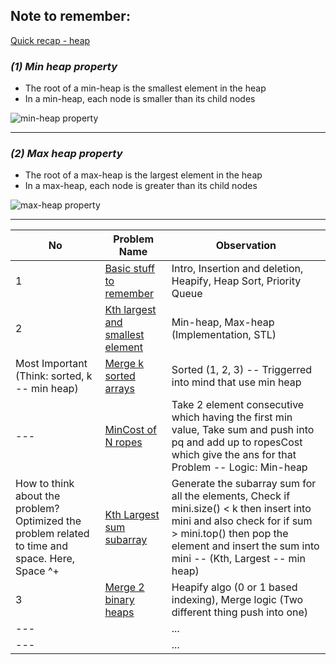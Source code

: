 
## Note to remember:

[Quick recap - heap](https://www.scaler.com/topics/data-structures/heap-data-structure/)

### <i> (1) Min heap property </i>
- The root of a min-heap is the smallest element in the heap
- In a min-heap, each node is smaller than its child nodes

![min-heap property](https://www.scaler.com/topics/media/Min-heap-in-data-structure-841x1024.webp)

<hr>

### <i> (2) Max heap property </i>
- The root of a max-heap is the largest element in the heap
- In a max-heap, each node is greater than its child nodes

![max-heap property](https://www.scaler.com/topics/media/Max-heap-in-data-structure-842x1024.webp)

<hr>


| No | Problem Name      | Observation       |
|----|-------------------|-------------------|
| 1  | [Basic stuff to remember](https://github.com/Mehul237/A2Z-DSA-Course/blob/main/STEP-11/L1.md) | Intro, Insertion and deletion, Heapify, Heap Sort, Priority Queue |
| 2 | [Kth largest and smallest element](https://github.com/Mehul237/A2Z-DSA-Course/blob/main/STEP-11/01_Kth%20Smallest_Largest.md) | Min-heap, Max-heap (Implementation, STL) |
| Most Important (Think: sorted, k -- min heap) | [Merge k sorted arrays](https://github.com/Mehul237/A2Z-DSA-Course/blob/main/STEP-11/Merge_K_Sorted_Arrays.md) | Sorted (1, 2, 3) -- Triggerred into mind that use min heap |
| --- | [MinCost of N ropes](https://github.com/Mehul237/A2Z-DSA-Course/blob/main/STEP-11/MinCost_of_N_Ropes.md) | Take 2 element consecutive which having the first min value, Take sum and push into pq and add up to ropesCost which give the ans for that Problem -- Logic: Min-heap |
| How to think about the problem? Optimized the problem related to time and space. Here, Space ^+ | [Kth Largest sum subarray](https://github.com/Mehul237/A2Z-DSA-Course/blob/main/STEP-11/Kth_LargetSum_Subarray.md) | Generate the subarray sum for all the elements, Check if mini.size() < k then insert into mini and also check for if sum > mini.top() then pop the element and insert the sum into mini -- (Kth, Largest -- min heap) |
| 3  | [Merge 2 binary heaps](https://github.com/Mehul237/A2Z-DSA-Course/blob/main/STEP-11/Merge_2_BinaryMax_HEAP.md) | Heapify algo (0 or 1 based indexing), Merge logic (Two different thing push into one) |
| --- |                          | ...   |
| --- |                          | ...   |

